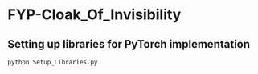 # FYP-Cloak_Of_Invisibility

## Setting up libraries for PyTorch implementation

```shell
python Setup_Libraries.py
```